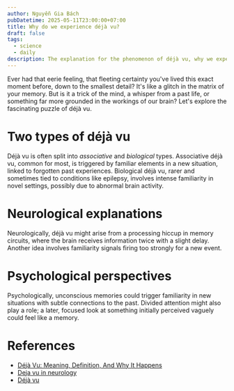 ```yaml
---
author: Nguyễn Gia Bách
pubDatetime: 2025-05-11T23:00:00+07:00
title: Why do we experience déjà vu?
draft: false
tags:
  - science
  - daily
description: The explanation for the phenomenon of déjà vu, why we experience it
---
```


Ever had that eerie feeling, that fleeting certainty you've lived this exact moment before, down to the smallest detail? It's like a glitch in the matrix of your memory. But is it a trick of the mind, a whisper from a past life, or something far more grounded in the workings of our brain? Let's explore the fascinating puzzle of déjà vu.

# Two types of déjà vu

Déjà vu is often split into _associative_ and _biological_ types. Associative déjà vu, common for most, is triggered by familiar elements in a new situation, linked to forgotten past experiences. Biological déjà vu, rarer and sometimes tied to conditions like epilepsy, involves intense familiarity in novel settings, possibly due to abnormal brain activity.

# Neurological explanations

Neurologically, déjà vu might arise from a processing hiccup in memory circuits, where the brain receives information twice with a slight delay. Another idea involves familiarity signals firing too strongly for a new event.

# Psychological perspectives

Psychologically, unconscious memories could trigger familiarity in new situations with subtle connections to the past. Divided attention might also play a role; a later, focused look at something initially perceived vaguely could feel like a memory.

# References

- [Déjà Vu: Meaning, Definition, And Why It Happens](https://www.betterhelp.com/advice/memory/deja-vu-meaning-definition-and-why-it-happens/)
- [Deja vu in neurology](https://pubmed.ncbi.nlm.nih.gov/15654548/)
- [Déjà vu](https://en.wikipedia.org/wiki/D%C3%A9j%C3%A0_vu)
